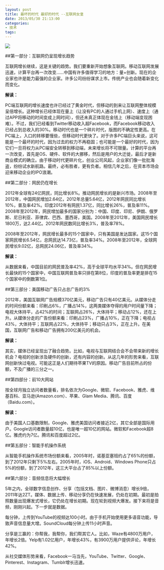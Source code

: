 ```yaml
---
layout: post
title: 最坏的时代 最好的时代 --互联网女皇
date: 2013/05/30 21:13:00
categories:
- 技术
tags:
---
```


![](http://pics.naaln.com/blog/2019-01-14-064531.jpg-basicBlog)

##第一部分：互联网仍呈现增长趋势

互联网增长继续，这是关键的趋势。我们要重新开始想象互联网。移动互联网发展迅速，计算平台再一次改变……中国有许多值得学习的地方：量+创新。现在的企业家也许是能力最强的企业家。许多公司纷纷谋求上市。传统产业也会随着新变化而变化。

**解读：**

PC端互联网的增长速度也许已经过了黄金时代，但移动的到来让互联网整体规模呈倍增长。这种增长已经体现在量上（让没有PC的人通过手机上网）、速度上（通过APP将移动的时间变成上网时间），但还未真正体现在金钱上（移动端变现困难）。不过，我们已经看到Twitter移动收入超Facebook，而Facebook移动收入已经占到总收入的30%。移动时代也是一个碎片时代，版图的不确定性更高。在PC端上，入口的转移要慢些，但移动时代更快了。对于许多PC端巨头来说，这可能是一个最坏的时代，因为过去的权力不再稳固；也可能是一个最好的时代，因为它们一旦将权力从PC端安全转移到移动端，未来增长将不可限量。计算的平台再一次改变，首先是OS、硬件、软件的大挪移，然后是用户的大迁徙，最后才是新商业模式的确立。由于移动时代更碎片化，创业公司风起，企业家们像一批批海盗，纷纷试水新航路。最终，必有胜者，更有负者。相信几年之后，在资本市场会迎来移动企业的IPO浪潮。

##第二部分：网民仍在增长

2012年全球有24亿网民，同比增长8%。推动网民增长的是新兴市场。2008年至2012年，中国网民增加2.64亿，2012年总量5.64亿，2012年网民同比增长10%，普及率42%。印度2012年有网民1.37亿，同比增长26%，普及率11%。2008年至2012年，网民增加最多的国家分别为：中国、印度、印尼、伊朗、俄罗斯、尼日利亚、菲律宾、巴西、墨西哥，美国。2008年至2012年，美国网民增长1800万，达2.44亿。2012年网民数同比增长3%，普及率78%。

2008年至2012年，网民增长最多的15个国家中，只有美国是发达国家。这15个国家网民增长6.54亿，总网民达14.73亿，普及率34%。2008年至2012年，全球网民增长9.02亿，总网民24.06亿，普及率34%。

**解读：**

从数据来看，中国目前的网民普及率42%，高于全球平均水平34%。但在网民增长最快的15个国家中，中国互联网普及率只排在第8位，印度的普及率更是排在15个国家中的倒数第1位。

##第三部分：美国移动广告只占总广告的3%

2012年，美国互联网广告规模370亿美元，移动广告只有40亿美元。从媒体分走的时间份额来看：印刷占6%，广播占14%，这两类媒体夺得的用户时间量下降；电视大体持平，占42%的时间；互联网占26%，大体持平；移动占12%，还在上升。从媒体分走的广告份额来看：印刷占23%，广播占10%，正在下降；电视占43%，大体持平；互联网占22%，大体持平；移动只占3%，正在上升。在美国，互联网广告和移动广告拥有200亿美元的机会。

**解读：**

其实，媒体已经呈现出了融合趋势。比如，电视与互联网结合会不会带来新的增长机会？电视的创新涉及硬件的创新，还有内容的创新。从这几年的形势来看，互联网创新快过电视。可能这正是人们期待苹果TV的原因。移动广告目前所占的份额，不及广播的三分之一。

##第四部分：前10大网站

按全球月独立访问者数量看，排名依次为Google、微软、Facebook、雅虎、维基百科、亚马逊(Amazon.com）、苹果、Glam Media、腾讯、百度（Baidu.com）。

**解读：**

由于美国人口基数限制，Google、雅虎美国访问者接近2亿，其它全部是国际用户。Google访问者数量超10亿，也是唯一超10亿的网站。微软和Facebook超8亿。雅虎约为7亿。腾讯和百度超过2亿。

##第五部分：智能手机操作系统

从智能手机操作系统市场份额来看，2005年时，诺基亚塞班约占了65%的份额，到了2012年只剩下5%左右。2005年时，iOS、Android、Windows Phone只占5%的份额，到了2012年，这三大平台占了85%以上份额。

##第六部分：音频信息将大幅增长

5年之内，全球数字信息创作、分享（包括文档、图片、微博消息）增长9倍，2011年达2ZT。媒体、数据上传、移动分享仍在快速发展，仍处在初期。最初是拍照数量出现爆发式增长，它仍处在增长初期。现在轮到视频大爆发。接下来将是音频，刚刚兴起。下一步就是数据。

每分钟，上传到YouTube的视频达100小时。由于手机开始使用更多语音功能，导致声音信息量大增。SoundCloud每分钟上传11小时声音。

分享是三赢的：你帮我，我帮你，我们帮其它人。比如，Waze有4800万用户，年增长2倍。Yelp有1.02亿用户，年增长43%，有3900万用户提供评论，年增长42%。

从社交媒体形势来看，Facebook一马当先，YouTube、Twitter、Google、Pinterest、Instagram、Tumblr增长迅速。
